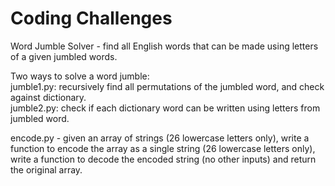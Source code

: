 Coding Challenges
==================
Word Jumble Solver - find all English words that can be made using letters of a given jumbled words.
<p>Two ways to solve a word jumble:
<br>jumble1.py: recursively find all permutations of the jumbled word, and check against dictionary.
<br>jumble2.py: check if each dictionary word can be written using letters from jumbled word.

encode.py - given an array of strings (26 lowercase letters only), write a function to encode the array as a single string (26 lowercase letters only), write a function to decode the encoded string (no other inputs) and return the original array.
